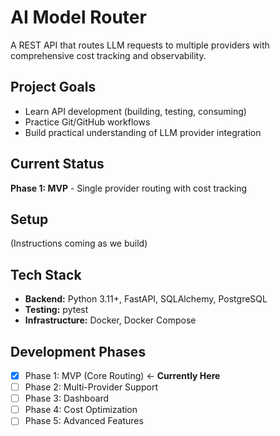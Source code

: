 # AI Model Router

A REST API that routes LLM requests to multiple providers with comprehensive cost tracking and observability.

## Project Goals

- Learn API development (building, testing, consuming)
- Practice Git/GitHub workflows
- Build practical understanding of LLM provider integration

## Current Status

**Phase 1: MVP** - Single provider routing with cost tracking

## Setup

(Instructions coming as we build)

## Tech Stack

- **Backend:** Python 3.11+, FastAPI, SQLAlchemy, PostgreSQL
- **Testing:** pytest
- **Infrastructure:** Docker, Docker Compose

## Development Phases

- [x] Phase 1: MVP (Core Routing) ← **Currently Here**
- [ ] Phase 2: Multi-Provider Support
- [ ] Phase 3: Dashboard
- [ ] Phase 4: Cost Optimization
- [ ] Phase 5: Advanced Features